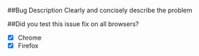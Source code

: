 ##Bug Description
Clearly and concisely describe the problem

##Did you test this issue fix on all browsers?
- [x] Chrome
- [x] Firefox
